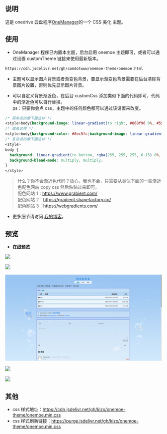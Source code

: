 ## 说明

这是 onedrive 云盘程序[OneManager](https://github.com/qkqpttgf/OneManager-php)的一个 CSS 美化 主题。

## 使用

- OneManager 程序已内置本主题，后台启用 onemoe 主题即可，或者可以通过设置 customTheme 链接来使用最新版本。

```html
https://cdn.jsdelivr.net/gh/comdotwww/onemoe-theme/onemoe.html
```

- 主题可以显示图片背景或者渐变色背景，要显示渐变色背景需要在后台清除背景图片设置，否则优先显示图片背景。

- 可以自定义背景渐近色，在后台 customCss 添加类似下面的代码即可，代码中的渐近色可以自行替换。  
  ps：只要你会点 css，主题中的任何颜色都可以通过该设置来改变。

```css
/* 简单点的像下面这样 */
<style>body{background-image: linear-gradient(to right, #868f96 0%, #596164 100%);}</style>
/* 或者这样 */
<style>body{background-color: #8ec5fc;background-image: linear-gradient(65deg, #8ec5fc 0%, #e0c3fc 100%);}</style>
/* 复杂点的像下面这样 */
<style>
body {
  background: linear-gradient(to bottom, rgba(255, 255, 255, 0.15) 0%, rgba(0, 0, 0, 0.15) 100%), radial-gradient(at top center, rgba(255, 255, 255, 0.40) 0%, rgba(0, 0, 0, 0.40) 120%) #989898;
  background-blend-mode: multiply, multiply;
}
</style>
```

> 什么？你不会渐近色代码？放心，我也不会，只需要从类似下面的一些渐近色配色网站 copy css 然后粘贴过来即可。  
> 配色网站 1：https://www.grabient.com/  
> 配色网站 2：https://gradient.shapefactory.co/  
> 配色网站 3：https://webgradients.com/

- 更多细节请访问 [我的博客](https://www.2bboy.com/archives/154.html)。

## 预览

- [**在线预览**](https://pan.2bboy.com/Public)

![](./preview/screen1.png)

![](./preview/phone1.png)

![](./preview/screen3.png)

![](./preview/screen4.png)

![](./preview/phone2.png)

## 其他

- css 样式地址：https://cdn.jsdelivr.net/gh/kizx/onemoe-theme/onemoe.min.css
- css 样式刷新链接：https://purge.jsdelivr.net/gh/kizx/onemoe-theme/onemoe.min.css
